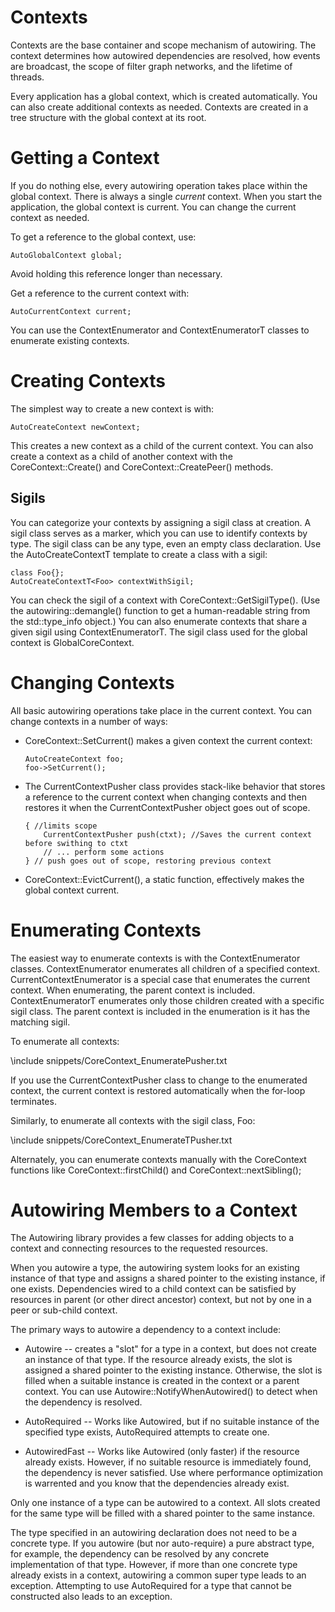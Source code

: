 Contexts
=========================

Contexts are the base container and scope mechanism of autowiring. The context determines how autowired dependencies are resolved, how events are broadcast, the scope of filter graph networks, and the lifetime of threads.

Every application has a global context, which is created automatically. You can also create additional contexts as needed. Contexts are created in a tree structure with the global context at its root. 

# Getting a Context

If you do nothing else, every autowiring operation takes place within the global context. There is always a single *current* context. When you start the application, the global context is current. You can change the current context as needed.

To get a reference to the global context, use:

    AutoGlobalContext global;
    
Avoid holding this reference longer than necessary.

Get a reference to the current context with:

    AutoCurrentContext current;

You can use the ContextEnumerator and ContextEnumeratorT classes to enumerate existing contexts.

# Creating Contexts

The simplest way to create a new context is with:

    AutoCreateContext newContext;
    
This creates a new context as a child of the current context. You can also create a context as a child of another context with the CoreContext::Create() and CoreContext::CreatePeer() methods.

## Sigils

You can categorize your contexts by assigning a sigil class at creation. A sigil class serves as a marker, which you can use to identify contexts by type. The sigil class can be any type, even an empty class declaration. Use the AutoCreateContextT template to create a class with a sigil:

    class Foo{};
    AutoCreateContextT<Foo> contextWithSigil;
    
You can check the sigil of a context with CoreContext::GetSigilType(). (Use the autowiring::demangle() function to get a human-readable string from the std::type_info object.) You can also enumerate contexts that share a given sigil using ContextEnumeratorT. The sigil class used for the global context is GlobalCoreContext.

# Changing Contexts

All basic autowiring operations take place in the current context. You can change contexts in a number of ways:

* CoreContext::SetCurrent() makes a given context the current context:

      AutoCreateContext foo;
      foo->SetCurrent();
    
* The CurrentContextPusher class provides stack-like behavior that stores a reference to the current context when changing contexts and then restores it when the CurrentContextPusher object goes out of scope. 

      { //limits scope
          CurrentContextPusher push(ctxt); //Saves the current context before swithing to ctxt
          // ... perform some actions
      } // push goes out of scope, restoring previous context
    
* CoreContext::EvictCurrent(), a static function, effectively makes the global context current.


# Enumerating Contexts

The easiest way to enumerate contexts is with the ContextEnumerator classes. ContextEnumerator enumerates all children of a specified context. CurrentContextEnumerator is a special case that enumerates the current context. When enumerating, the parent context is included. ContextEnumeratorT enumerates only those children created with a specific sigil class. The parent context is included in the enumeration is it has the matching sigil.

To enumerate all contexts:

\include snippets/CoreContext_EnumeratePusher.txt

If you use the CurrentContextPusher class to change to the enumerated context, the current context is restored automatically when the for-loop terminates.

Similarly, to enumerate all contexts with the sigil class, Foo:

\include snippets/CoreContext_EnumerateTPusher.txt

Alternately, you can enumerate contexts manually with the CoreContext functions like CoreContext::firstChild() and CoreContext::nextSibling();

# Autowiring Members to a Context

The Autowiring library provides a few classes for adding objects to a context and connecting resources to the requested resources.

When you autowire a type, the autowiring system looks for an existing instance of that type and assigns a shared pointer to the existing instance, if one exists. Dependencies wired to a child context can be satisfied by resources in parent (or other direct ancestor) context, but not by one in a peer or sub-child context.

The primary ways to autowire a dependency to a context include:

* Autowire -- creates a "slot" for a type in a context, but does not create an instance of that type. If the resource already exists, the slot is assigned a shared pointer to the existing instance. Otherwise, the slot is filled when a suitable instance is created in the context or a parent context. You can use Autowire::NotifyWhenAutowired() to detect when the dependency is resolved.

* AutoRequired -- Works like Autowired, but if no suitable instance of the specified type exists, AutoRequired attempts to create one. 

* AutowiredFast -- Works like Autowired (only faster) if the resource already exists. However, if no suitable resource is immediately found, the dependency is never satisfied. Use where performance optimization is warrented and you know that the dependencies already exist.

Only one instance of a type can be autowired to a context. All slots created for the same type will be filled with a shared pointer to the same instance. 
 
The type specified in an autowiring declaration does not need to be a concrete type. If you autowire (but nor auto-require) a pure abstract type, for example, the dependency can be resolved by any concrete implementation of that type. However, if more than one concrete type already exists in a context, autowiring a common super type leads to an exception. Attempting to use AutoRequired for a type that cannot be constructed also leads to an exception.


